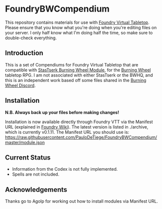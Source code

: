 # FoundryBWCompendium

This repository contains materials for use with [Foundry Virtual Tabletop](https://foundryvtt.com/). Please ensure that you know what you're doing when you're editing files on your server. I only half know what I'm doing half the time, so make sure to double-check everything.

## Introduction

This is a set of Compendiums for Foundry Virtual Tabletop that are compatible with [StasTserk Burning Wheel Module](https://github.com/StasTserk/foundry-burningwheel), for the [Burning Wheel](https://www.burningwheel.com/burning-wheel/) tabletop RPG. I am not associated with either StasTserk or the BWHQ, and this is an independent work based off some files shared in the [Burning Wheel Discord](https://discord.gg/kdcjAgS).

## Installation

**N.B. Always back up your files before making changes!**

Installation is now available directly through Foundry VTT via the Manifest URL (explained in [Foundry Wiki](https://foundryvtt.wiki/en/basics/Modules)). The latest version is listed in ./archive, which is currently v0.1.11. The Manifest URL you should use is: https://raw.githubusercontent.com/PauloDeTiege/FoundryBWCompendium/master/module.json

## Current Status

- Information from the Codex is not fully implemented.
- Spells are not included.

## Acknowledgements
Thanks go to Agolp for working out how to install modules via Manifest URL.

